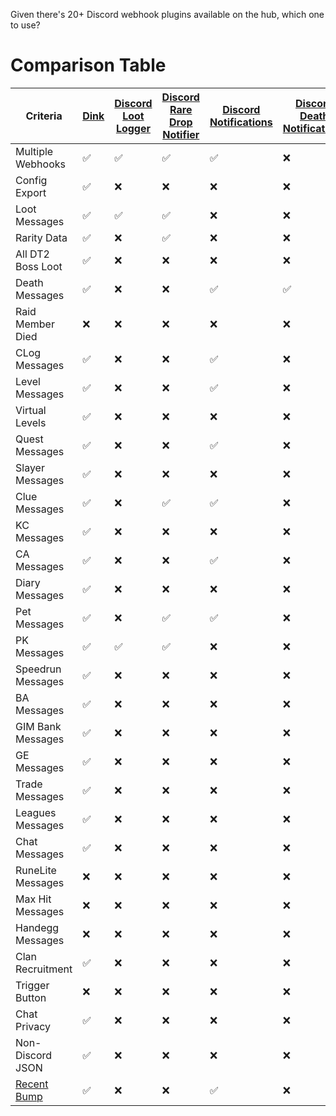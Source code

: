 Given there's 20+ Discord webhook plugins available on the hub, which one to use?

# Comparison Table

| Criteria          | [Dink][1] | [Discord Loot Logger][2] | [Discord Rare Drop Notifier][3] | [Discord Notifications][4] | [Discord Death Notifications][5] | [Discord Collection Logger][6] | [Better Discord Loot Logger][7] | [Discord Level Notifications][8] | [Raid Shamer][9] | [Universal Discord Notifications][10] | [Discord Notifier][11] | [Clan Chat Webhooks][12] | [Discord Group Bank Notifications][13] | [Discord Screenshot][14] | [Discord Notifications/Split Tracker][15] | [GIM Bank Discord][16] | [Discord Chat Logger][17] | [MaxHitAlert][18] | [Handegg Discord Webhook][19] | [Discord Recruitment Notifier][20] |
| ----------------- | --------- | ------------------------ | ------------------------------- | -------------------------- | -------------------------------- | ------------------------------ | ------------------------------- | -------------------------------- | ---------------- | ------------------------------------- | ---------------------- | ------------------------ | -------------------------------------- | ------------------------ | ----------------------------------------- | ---------------------- | ------------------------- | ----------------- | ----------------------------- | ---------------------------------- |
| Multiple Webhooks | ✅        | ✅                       | ✅                              | ✅                         | ❌                               | ✅                             | ✅                              | ❌                               | ❌               | ✅                                    | ❌                     | ❌                       | ❌                                     | ✅                       | ❌                                        | ❌                     | ❌                        | ❌                | ❌                            | ✅                                 |
| Config Export     | ✅        | ❌                       | ❌                              | ❌                         | ❌                               | ❌                             | ❌                              | ❌                               | ❌               | ❌                                    | ❌                     | ❌                       | ❌                                     | ❌                       | ❌                                        | ❌                     | ❌                        | ❌                | ❌                            | ❌                                 |
| Loot Messages     | ✅        | ✅                       | ✅                              | ❌                         | ❌                               | ❌                             | ✅                              | ❌                               | ❌               | ✅                                    | ❌                     | ✅\*                     | ❌                                     | ❌                       | ✅                                        | ❌                     | ❌                        | ❌                | ❌                            | ❌                                 |
| Rarity Data       | ✅        | ❌                       | ✅                              | ❌                         | ❌                               | ❌                             | ❌                              | ❌                               | ❌               | ❌                                    | ❌                     | ❌                       | ❌                                     | ❌                       | ✅                                        | ❌                     | ❌                        | ❌                | ❌                            | ❌                                 |
| All DT2 Boss Loot | ✅        | ❌                       | ❌                              | ❌                         | ❌                               | ❌                             | ❌                              | ❌                               | ❌               | ❌                                    | ❌                     | ❌                       | ❌                                     | ❌                       | ❌                                        | ❌                     | ❌                        | ❌                | ❌                            | ❌                                 |
| Death Messages    | ✅        | ❌                       | ❌                              | ✅                         | ✅                               | ❌                             | ❌                              | ❌                               | ✅               | ✅                                    | ❌                     | ❌                       | ❌                                     | ❌                       | ✅                                        | ❌                     | ❌                        | ❌                | ❌                            | ❌                                 |
| Raid Member Died  | ❌        | ❌                       | ❌                              | ❌                         | ❌                               | ❌                             | ❌                              | ❌                               | ✅               | ❌                                    | ❌                     | ❌                       | ❌                                     | ❌                       | ❌                                        | ❌                     | ❌                        | ❌                | ❌                            | ❌                                 |
| CLog Messages     | ✅        | ❌                       | ❌                              | ✅                         | ❌                               | ✅                             | ✅                              | ❌                               | ❌               | ✅                                    | ❌                     | ✅\*                     | ❌                                     | ❌                       | ✅                                        | ❌                     | ❌                        | ❌                | ❌                            | ❌                                 |
| Level Messages    | ✅        | ❌                       | ❌                              | ✅                         | ❌                               | ❌                             | ❌                              | ✅                               | ❌               | ✅                                    | ❌                     | ✅\*                     | ❌                                     | ❌                       | ✅                                        | ❌                     | ❌                        | ❌                | ❌                            | ❌                                 |
| Virtual Levels    | ✅        | ❌                       | ❌                              | ❌                         | ❌                               | ❌                             | ❌                              | ❌                               | ❌               | ❌                                    | ❌                     | ❌                       | ❌                                     | ❌                       | ❌                                        | ❌                     | ❌                        | ❌                | ❌                            | ❌                                 |
| Quest Messages    | ✅        | ❌                       | ❌                              | ✅                         | ❌                               | ❌                             | ❌                              | ❌                               | ❌               | ✅                                    | ❌                     | ✅\*                     | ❌                                     | ❌                       | ✅                                        | ❌                     | ❌                        | ❌                | ❌                            | ❌                                 |
| Slayer Messages   | ✅        | ❌                       | ❌                              | ❌                         | ❌                               | ❌                             | ❌                              | ❌                               | ❌               | ✅                                    | ❌                     | ❌                       | ❌                                     | ❌                       | ✅\*                                      | ❌                     | ❌                        | ❌                | ❌                            | ❌                                 |
| Clue Messages     | ✅        | ❌                       | ✅                              | ✅                         | ❌                               | ❌                             | ❌                              | ❌                               | ❌               | ✅                                    | ❌                     | ❌                       | ❌                                     | ❌                       | ✅                                        | ❌                     | ❌                        | ❌                | ❌                            | ❌                                 |
| KC Messages       | ✅        | ❌                       | ❌                              | ❌                         | ❌                               | ❌                             | ❌                              | ❌                               | ❌               | ❌                                    | ❌                     | ❌                       | ❌                                     | ❌                       | ?                                         | ❌                     | ❌                        | ❌                | ❌                            | ❌                                 |
| CA Messages       | ✅        | ❌                       | ❌                              | ✅                         | ❌                               | ❌                             | ❌                              | ❌                               | ❌               | ❌                                    | ❌                     | ✅\*                     | ❌                                     | ❌                       | ❌                                        | ❌                     | ❌                        | ❌                | ❌                            | ❌                                 |
| Diary Messages    | ✅        | ❌                       | ❌                              | ❌                         | ❌                               | ❌                             | ❌                              | ❌                               | ❌               | ❌                                    | ❌                     | ✅\*                     | ❌                                     | ❌                       | ❌                                        | ❌                     | ❌                        | ❌                | ❌                            | ❌                                 |
| Pet Messages      | ✅        | ❌                       | ✅                              | ✅                         | ❌                               | ✅                             | ✅                              | ❌                               | ❌               | ✅                                    | ❌                     | ✅\*                     | ❌                                     | ❌                       | ✅                                        | ❌                     | ❌                        | ❌                | ❌                            | ❌                                 |
| PK Messages       | ✅        | ✅                       | ✅                              | ❌                         | ❌                               | ❌                             | ❌                              | ❌                               | ❌               | ✅                                    | ❌                     | ❌                       | ❌                                     | ❌                       | ✅                                        | ❌                     | ❌                        | ❌                | ❌                            | ❌                                 |
| Speedrun Messages | ✅        | ❌                       | ❌                              | ❌                         | ❌                               | ❌                             | ❌                              | ❌                               | ❌               | ❌                                    | ❌                     | ❌                       | ❌                                     | ❌                       | ❌                                        | ❌                     | ❌                        | ❌                | ❌                            | ❌                                 |
| BA Messages       | ✅        | ❌                       | ❌                              | ❌                         | ❌                               | ❌                             | ❌                              | ❌                               | ❌               | ❌                                    | ❌                     | ❌                       | ❌                                     | ❌                       | ❌                                        | ❌                     | ❌                        | ❌                | ❌                            | ❌                                 |
| GIM Bank Messages | ✅        | ❌                       | ❌                              | ❌                         | ❌                               | ❌                             | ❌                              | ❌                               | ❌               | ❌                                    | ❌                     | ❌                       | ✅                                     | ❌                       | ❌                                        | ✅                     | ❌                        | ❌                | ❌                            | ❌                                 |
| GE Messages       | ✅        | ❌                       | ❌                              | ❌                         | ❌                               | ❌                             | ❌                              | ❌                               | ❌               | ❌                                    | ❌                     | ❌                       | ❌                                     | ❌                       | ❌                                        | ❌                     | ❌                        | ❌                | ❌                            | ❌                                 |
| Trade Messages    | ✅        | ❌                       | ❌                              | ❌                         | ❌                               | ❌                             | ❌                              | ❌                               | ❌               | ❌                                    | ❌                     | ❌                       | ❌                                     | ❌                       | ❌                                        | ❌                     | ❌                        | ❌                | ❌                            | ❌                                 |
| Leagues Messages  | ✅        | ❌                       | ❌                              | ❌                         | ❌                               | ❌                             | ❌                              | ❌                               | ❌               | ❌                                    | ❌                     | ❌                       | ❌                                     | ❌                       | ❌                                        | ❌                     | ❌                        | ❌                | ❌                            | ❌                                 |
| Chat Messages     | ✅        | ❌                       | ❌                              | ❌                         | ❌                               | ❌                             | ❌                              | ❌                               | ❌               | ❌                                    | ❌                     | ✅\*                     | ❌                                     | ❌                       | ❌                                        | ❌                     | ✅                        | ❌                | ❌                            | ❌                                 |
| RuneLite Messages | ❌        | ❌                       | ❌                              | ❌                         | ❌                               | ❌                             | ❌                              | ❌                               | ❌               | ❌                                    | ✅                     | ❌                       | ❌                                     | ❌                       | ❌                                        | ❌                     | ❌                        | ❌                | ❌                            | ❌                                 |
| Max Hit Messages  | ❌        | ❌                       | ❌                              | ❌                         | ❌                               | ❌                             | ❌                              | ❌                               | ❌               | ❌                                    | ❌                     | ❌                       | ❌                                     | ❌                       | ❌                                        | ❌                     | ❌                        | ✅                | ❌                            | ❌                                 |
| Handegg Messages  | ❌        | ❌                       | ❌                              | ❌                         | ❌                               | ❌                             | ❌                              | ❌                               | ❌               | ❌                                    | ❌                     | ❌                       | ❌                                     | ❌                       | ❌                                        | ❌                     | ❌                        | ❌                | ✅                            | ❌                                 |
| Clan Recruitment  | ✅        | ❌                       | ❌                              | ❌                         | ❌                               | ❌                             | ❌                              | ❌                               | ❌               | ❌                                    | ❌                     | ❌                       | ❌                                     | ❌                       | ❌                                        | ❌                     | ❌                        | ❌                | ❌                            | ✅                                 |
| Trigger Button    | ❌        | ❌                       | ❌                              | ❌                         | ❌                               | ❌                             | ❌                              | ❌                               | ❌               | ❌                                    | ❌                     | ❌                       | ❌                                     | ✅                       | ✅\*                                      | ❌                     | ❌                        | ❌                | ❌                            | ❌                                 |
| Chat Privacy      | ✅        | ❌                       | ❌                              | ❌                         | ❌                               | ❌                             | ❌                              | ❌                               | ❌               | ❌                                    | ❌                     | ❌                       | ❌                                     | ✅                       | ❌                                        | ❌                     | ❌                        | ❌                | ❌                            | ❌                                 |
| Non-Discord JSON  | ✅        | ❌                       | ❌                              | ❌                         | ❌                               | ❌                             | ❌                              | ❌                               | ❌               | ❌                                    | ❌                     | ✅                       | ❌                                     | ❌                       | ❌                                        | ❌                     | ❌                        | ❌                | ❌                            | ❌                                 |
| [Recent Bump][21] | ✅        | ❌                       | ❌                              | ✅                         | ❌                               | ✅                             | ✅                              | ❌                               | ❌               | ❌                                    | ❌                     | ✅                       | ❌                                     | ✅                       | ❌                                        | ❌                     | ❌                        | ❌                | ❌                            | ❌                                 |

[1]: https://runelite.net/plugin-hub/show/dink
[2]: https://runelite.net/plugin-hub/show/discord-loot-logger
[3]: https://runelite.net/plugin-hub/show/discord-rare-drop-notificater
[4]: https://runelite.net/plugin-hub/show/discord-notifications
[5]: https://runelite.net/plugin-hub/show/discord-death-notifications
[6]: https://runelite.net/plugin-hub/show/discord-collection-logger
[7]: https://runelite.net/plugin-hub/show/better-discord-loot-logger
[8]: https://runelite.net/plugin-hub/show/discord-level-notifications
[9]: https://runelite.net/plugin-hub/show/raidshamer
[10]: https://runelite.net/plugin-hub/show/universal-discord-notifications
[11]: https://runelite.net/plugin-hub/show/discord-notifier
[12]: https://runelite.net/plugin-hub/show/clan-chat-webhook
[13]: https://runelite.net/plugin-hub/show/discord-group-bank-notifications
[14]: https://runelite.net/plugin-hub/show/discord-screenshot
[15]: https://runelite.net/plugin-hub/show/discordnotificationsaio
[16]: https://runelite.net/plugin-hub/show/gim-bank-discord
[17]: https://runelite.net/plugin-hub/show/discord-chat-logger
[18]: https://runelite.net/plugin-hub/show/maxhitalert
[19]: https://runelite.net/plugin-hub/show/handegg-discord-webhook
[20]: https://runelite.net/plugin-hub/show/discord-recruitment-notifier
[21]: ## "Updated in past year"
